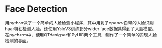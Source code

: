 # Face Detection 
用python做了一个简单的人脸检测小程序，其中用到了opencv自带的人脸识别haar特征检测人脸，还使用YoloV3训练部分wider face数据集得到了人脸模型。
在pycharm中，使用QTdesigner和PyUIC两个工具，制作了一个简单的实现人脸检测的界面。
